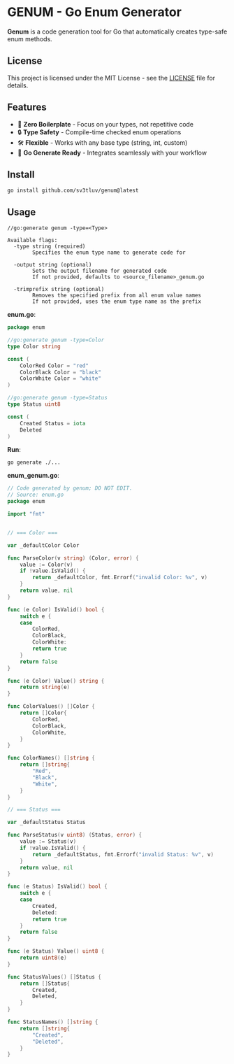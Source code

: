 # GENUM - Go Enum Generator

**Genum** is a code generation tool for Go that automatically creates type-safe enum methods.

## License

This project is licensed under the MIT License - see the [LICENSE](LICENSE) file for details.

## Features

- 🚀 **Zero Boilerplate** - Focus on your types, not repetitive code
- 🔒 **Type Safety** - Compile-time checked enum operations
- 🛠️ **Flexible** - Works with any base type (string, int, custom)
- 🔧 **Go Generate Ready** - Integrates seamlessly with your workflow

## **Install**
```
go install github.com/sv3tluv/genum@latest
```

## **Usage**

```
//go:generate genum -type=<Type>

Available flags:
  -type string (required)
        Specifies the enum type name to generate code for

  -output string (optional)
        Sets the output filename for generated code
        If not provided, defaults to <source_filename>_genum.go

  -trimprefix string (optional)
        Removes the specified prefix from all enum value names  
        If not provided, uses the enum type name as the prefix
```

**enum.go**:
```go
package enum

//go:generate genum -type=Color
type Color string

const (
    ColorRed Color = "red"
    ColorBlack Color = "black"
    ColorWhite Color = "white"
)

//go:generate genum -type=Status
type Status uint8

const (
    Created Status = iota
    Deleted
)
```

**Run**:
```
go generate ./...
```

**enum_genum.go**:
```go
// Code generated by genum; DO NOT EDIT.
// Source: enum.go
package enum

import "fmt"


// === Color ===

var _defaultColor Color

func ParseColor(v string) (Color, error) {
    value := Color(v)
    if !value.IsValid() {
        return _defaultColor, fmt.Errorf("invalid Color: %v", v)
    }
    return value, nil
}

func (e Color) IsValid() bool {
    switch e {
    case 
        ColorRed,
        ColorBlack,
        ColorWhite:
        return true
    }
    return false
}

func (e Color) Value() string {
    return string(e)
}

func ColorValues() []Color {
    return []Color{
        ColorRed,
        ColorBlack,
        ColorWhite,
    }
}

func ColorNames() []string {
    return []string{
        "Red",
        "Black",
        "White",
    }
}

// === Status ===

var _defaultStatus Status

func ParseStatus(v uint8) (Status, error) {
    value := Status(v)
    if !value.IsValid() {
        return _defaultStatus, fmt.Errorf("invalid Status: %v", v)
    }
    return value, nil
}

func (e Status) IsValid() bool {
    switch e {
    case 
        Created,
        Deleted:
        return true
    }
    return false
}

func (e Status) Value() uint8 {
    return uint8(e)
}

func StatusValues() []Status {
    return []Status{
        Created,
        Deleted,
    }
}

func StatusNames() []string {
    return []string{
        "Created",
        "Deleted",
    }
}
```